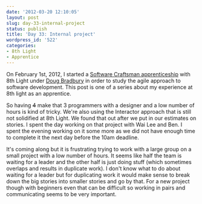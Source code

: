 ```yaml
---
date: '2012-03-20 12:10:05'
layout: post
slug: day-33-internal-project
status: publish
title: 'Day 33: Internal project'
wordpress_id: '522'
categories:
- 8th Light
- Apprentice
---
```


On February 1st, 2012, I started a [Software Craftsman apprenticeship](http://www.8thlight.com/apprenticeship) with 8th Light under [Doug Bradbury](http://www.8thlight.com/our-team/doug-bradbury) in order to study the agile approach to software development. This post is one of a series about my experience at 8th light as an apprentice.



So having <strike>4</strike> make that 3 programmers with a designer and a low number of hours is kind of tricky. We're also using the Interactor approach that is still not solidified at 8th Light. We found that out after we put in our estimates on stories. I spent the day working on that project with Wai Lee and Ben. I spent the evening working on it some more as we did not have enough time to complete it the next day before the 10am deadline.

It's coming along but it is frustrating trying to work with a large group on a small project with a low number of hours. It seems like half the team is waiting for a leader and the other half is just doing stuff (which sometimes overlaps and results in duplicate work). I don't know what to do about waiting for a leader but for duplicating work it would make sense to break down the big stories into smaller stories and go by that. For a new project though with beginners even that can be difficult so working in pairs and communicating seems to be very important.
